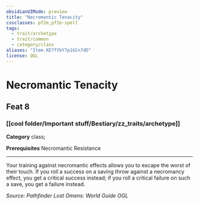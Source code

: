 ```yaml
---
obsidianUIMode: preview
title: "Necromantic Tenacity"
cssclasses: pf2e,pf2e-spell
tags:
  - trait/archetype
  - trait/common
  - category/class
aliases: "Item.KE7fYbY7p1GCn7dD"
license: OGL
---
```

# Necromantic Tenacity
## Feat 8
### [[cool folder/Important stuff/Bestiary/zz_traits/archetype]]

**Category** class; 



**Prerequisites** Necromantic Resistance
* * *
Your training against necromantic effects allows you to escape the worst of their touch. If you roll a success on a saving throw against a necromancy effect, you get a critical success instead; if you roll a critical failure on such a save, you get a failure instead.

*Source: Pathfinder Lost Omens: World Guide*
*OGL*